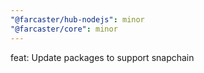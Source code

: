 ```yaml
---
"@farcaster/hub-nodejs": minor
"@farcaster/core": minor
---
```


feat: Update packages to support snapchain
